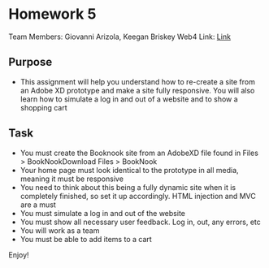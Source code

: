 # Homework 5

Team Members: Giovanni Arizola, Keegan Briskey
Web4 Link: [Link](https://in-info-web4.informatics.iupui.edu/~garizola/booknook/#home)

## Purpose

- This assignment will help you understand how to re-create a site from an Adobe XD prototype and make a site fully responsive. You will also learn how to simulate a log in and out of a website and to show a shopping cart

## Task

- You must create the Booknook site from an AdobeXD file found in Files > BookNookDownload Files > BookNook
- Your home page must look identical to the prototype in all media, meaning it must be responsive
- You need to think about this being a fully dynamic site when it is completely finished, so set it up accordingly. HTML injection and MVC are a must
- You must simulate a log in and out of the website
- You must show all necessary user feedback. Log in, out, any errors, etc
- You will work as a team
- You must be able to add items to a cart

Enjoy!
